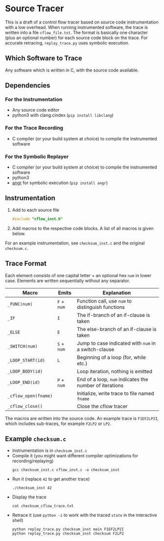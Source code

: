 # Source Tracer

This is a draft of a control flow tracer based on source code instrumentation with a low overhead.
When running instrumented software, the trace is written into a file `cflow_file.txt`.
The format is basically one character (plus an optional number)
for each source code block on the trace.
For accurate retracing, `replay_trace.py` uses symbolic execution.

## Which Software to Trace

Any software which is written in C, with the source code available.

## Dependencies
### For the Instrumentation

* Any source code editor
* python3 with clang.cindex (`pip install libclang`)


### For the Trace Recording

* C compiler (or your build system at choice) to compile the instrumented software

### For the Symbolic Replayer

* C compiler (or your build system at choice) to compile the instrumented software
* python3
* [angr](https://angr.io) for symbolic execution (`pip install angr`)

## Instrumentation

1. Add to each source file
   ```C
   #include "cflow_inst.h"
   ```
2. Add macros to the respective code blocks. A list of all macros is given below.

For an example instrumentation, see `checksum_inst.c`
and the original `checksum.c`.

## Trace Format

Each element consists of one capital letter + an optional hex `num` in lower case.
Elements are written sequentially without any separator.

| Macro                | Emits       | Explanation                                             |
|----------------------|-------------|---------------------------------------------------------|
| `_FUNC(num)`         | `F` + `num` | Function call, use `num` to distinguish functions       |
| `_IF`                | `I`         | The if-branch of an if-clause is taken                  |
| `_ELSE`              | `E`         | The else-branch of an if-clause is taken                |
| `_SWITCH(num)`       | `S` + `num` | Jump to case indicated with `num` in a switch-clause    |
| `_LOOP_START(id)`    | `L`         | Beginning of a loop (for, while etc.)                   |
| `_LOOP_BODY(id)`     |             | Loop iteration, nothing is emitted                      |
| `_LOOP_END(id)`      | `P` + `num` | End of a loop, `num` indicates the number of iterations |
| `_cflow_open(fname)` |             | Initialize, write trace to file named `fname`           |
| `_cflow_close()`     |             | Close the cflow tracer                                  |

The macros are written into the source code.
An example trace is `F1EF2LP2I`, which includes sub-traces, for example `F2LP2` or `LP2`.

## Example `checksum.c`

* Instrumentation is in `checksum_inst.c`
* Compile it (you might want different compiler optimizations for recording/replaying)
  ```
  gcc checksum_inst.c cflow_inst.c -o checksum_inst
  ```
* Run it (replace `42` to get another trace) 
  ```
  ./checksum_inst 42
  ```
* Display the trace
  ```
  cat checksum_cflow_trace.txt
  ```
* Retrace it (use `python -i` to work with the traced `state` in the interactive shell)
  ```
  python replay_trace.py checksum_inst main F1EF2LP2I
  python replay_trace.py checksum_inst checksum F2LP2
  ```
